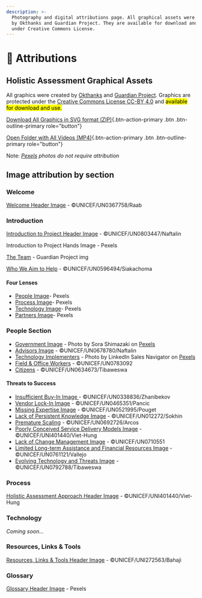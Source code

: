```yaml
---
description: >-
  Photography and digital attributions page. All graphical assets were created
  by Okthanks and Guardian Project. They are available for download and reuse
  under Creative Commons License.
---
```


# 📸 Attributions

## Holistic Assessment Graphical Assets

All graphics were created by [Okthanks](https://app.gitbook.com/u/tw7p5WS52mUcIWMewKjDScJXV7y2) and [Guardian Project](https://app.gitbook.com/u/55f96413e17f0c10005b53ca). Graphics are protected under the [Creative Commons License CC-BY 4.0](https://creativecommons.org/licenses/by/4.0/) and <mark class="green">available for download and use.</mark>

[ <i class="bi bi-cloud-download"></i> Download All Graphics in SVG format (ZIP)](.gitbook/assets/Graphics-20240724T193134Z-001.zip){.btn-action-primary .btn .btn-outline-primary  role="button"}


[<i class="bi bi-folder"></i> Open Folder with All Videos (MP4)](https://github.com/unicef/ict4d-holistic-assessments/tree/main/assets/videos){.btn-action-primary .btn .btn-outline-primary  role="button"}



Note: <i>[Pexels](https://www.pexels.com/) photos do not require attribution</i>

## Image attribution by section

### Welcome

[Welcome Header Image](attributions.md#welcome) - ©UNICEF/UN0367758/Raab

### Introduction

[Introduction to Project Header Image](attributions.md#introduction) - ©UNICEF/UN0803447/Naftalin

Introduction to Project Hands Image - Pexels

[The Team](readme/about-guardian-project.md) - Guardian Project img

[Who We Aim to Help](readme/who-we-aim-to-help.md) - ©UNICEF/UN0596494/Siakachoma

#### Four Lenses

* [People Image](perspectives-in-four-ways.md#people)- Pexels
* [Process Image](perspectives-in-four-ways.md#process)- Pexels
* [Technology Image](perspectives-in-four-ways.md#technology)- Pexels
* [Partners Image](perspectives-in-four-ways.md#partners)- Pexels

### People Section

* [Government Image](people/foundations.md#id-1.-government) - Photo by Sora Shimazaki on [Pexels](https://www.pexels.com/photo/man-and-woman-shaking-hands-in-office-5668842/)
* [Advisors Image](people/foundations.md#id-2.-advisors) - ©UNICEF/UN0678780/Naftalin
* [Technology Implementers](people/foundations.md#id-3.-technology-implementers) - Photo by LinkedIn Sales Navigator on [Pexels](https://www.pexels.com/photo/man-pointing-laptop-computer-2182981/)
* [Field & Office Workers](people/foundations.md#id-4.-field-and-office-workers) - ©UNICEF/UN0783092
* [Citizens](people/foundations.md#id-5.-citizens) - ©UNICEF/UN0634673/Tibaweswa

#### Threats to Success

* [Insufficient Buy-In Image ](people/threats-to-success.md#id-1.-insufficient-buy-in)- ©UNICEF/UN0338836/Zhanibekov
* [Vendor Lock-In Image](people/threats-to-success.md#id-2.-vendor-lock-in) - ©UNICEF/UN0465351/Pancic
* [Missing Expertise Image](people/threats-to-success.md#id-3.-missing-expertise) - ©UNICEF/UN0521995/Pouget
* [Lack of Persistent Knowledge Image](people/threats-to-success.md#id-4.-lack-of-persistent-knowledge) - ©UNICEF/UN012272/Sokhin
* [Premature Scaling](people/threats-to-success.md#id-5.-premature-scaling) - ©UNICEF/UN0692726/Arcos
* [Poorly Conceived Service Delivery Models Image](people/threats-to-success.md#id-6.-poorly-conceived-service-delivery-models) - ©UNICEF/UNI401440/Viet-Hung
* [Lack of Change Management Image](people/threats-to-success.md#id-7.-lack-of-change-management) - ©UNICEF/UN0710551
* [Limited Long-term Assistance and Financial Resources Image](people/threats-to-success.md#id-8.-limited-long-term-assistance-and-financial-resources) - ©UNICEF/UN0761121/Vallejo
* [Evolving Technology and Threats Image](people/threats-to-success.md#id-9.-evolving-technology-and-threats) - ©UNICEF/UN0792788/Tibaweswa

### Process

[Holistic Assessment Approach Header Image](attributions.md#process) - ©UNICEF/UNI401440/Viet-Hung

### Technology

_Coming soon..._

### Resources, Links & Tools

[Resources, Links & Tools Header Image](resources-links-and-tools/) - ©UNICEF/UNI272563/Bahaji

### Glossary

[Glossary Header Image](glossary.md) - Pexels


